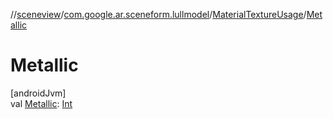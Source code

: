 //[sceneview](../../../index.md)/[com.google.ar.sceneform.lullmodel](../index.md)/[MaterialTextureUsage](index.md)/[Metallic](-metallic.md)

# Metallic

[androidJvm]\
val [Metallic](-metallic.md): [Int](https://kotlinlang.org/api/latest/jvm/stdlib/kotlin/-int/index.html)
